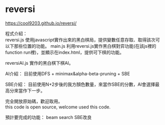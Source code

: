 # reversi
https://cool9203.github.io/reversi/

程式介紹：  
reversi.js 使用javascript實作出來的黑白棋局，提供變數任意存取、取得該次可以下那些位置的功能。
main.js 利用reversi.js實作黑白棋對弈功能(在該js裡的function run裡)，並顯示在index.html，提供可下棋的功能。  

reversiAI.js 實作的黑白棋下棋AI。


AI介紹：
目前使用DFS + minimax&alpha-beta-pruning + SBE


SBE介紹：
目前使用N+2步後的我方顏色數量，來當作SBE的分數，AI會選擇最高分來當作下一步。


完全開放原始碼，歡迎取用。  
this code is open source, welcome used this code.  


預計要完成的功能：
beam search
SBE改良
